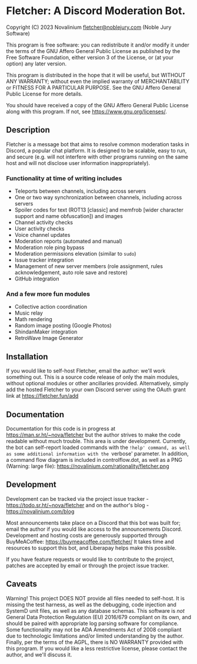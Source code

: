 # Fletcher: A Discord Moderation Bot.
Copyright (C) 2023 Novalinium <fletcher@noblejury.com> (Noble Jury Software)

This program is free software: you can redistribute it and/or modify
it under the terms of the GNU Affero General Public License as published by
the Free Software Foundation, either version 3 of the License, or
(at your option) any later version.

This program is distributed in the hope that it will be useful,
but WITHOUT ANY WARRANTY; without even the implied warranty of
MERCHANTABILITY or FITNESS FOR A PARTICULAR PURPOSE.  See the
GNU Affero General Public License for more details.

You should have received a copy of the GNU Affero General Public License
along with this program.  If not, see <https://www.gnu.org/licenses/>.

## Description
Fletcher is a message bot that aims to resolve common moderation tasks in
Discord, a popular chat platform. It is designed to be scalable, easy to run,
and secure (e.g. will not interfere with other programs running on the same
host and will not disclose user information inappropriately). 

### Functionality at time of writing includes
- Teleports between channels, including across servers
- One or two way synchronization between channels, including across servers
- Spoiler codes for text (ROT13 [classic] and memfrob [wider character support
  and name obfuscation]) and images
- Channel activity checks
- User activity checks
- Voice channel updates
- Moderation reports (automated and manual)
- Moderation role ping bypass
- Moderation permissions elevation (similar to `sudo`)
- Issue tracker integration
- Management of new server members (role assignment, rules acknowledgement,
  auto role save and restore)
- GitHub integration
### And a few more fun modules
- Collective action coordination
- Music relay
- Math rendering
- Random image posting (Google Photos)
- ShindanMaker integration
- RetroWave Image Generator

## Installation
If you would like to self-host Fletcher, email the author: we'll work something
out. This is a source code release of only the main modules, without optional
modules or other ancillaries provided. Alternatively, simply add the hosted
Fletcher to your own Discord server using the OAuth grant link at
https://fletcher.fun/add

## Documentation
Documentation for this code is in progress at https://man.sr.ht/~nova/fletcher
but the author strives to make the code readable without much trouble. This area
is under development. Currently, the bot can self-report loaded commands with
the `!help' command, as well as some additional information with the `verbose'
parameter. In addition, a command flow diagram is included in controlflow.dot,
as well as a PNG (Warning: large file): https://novalinium.com/rationality/fletcher.png

## Development
Development can be tracked via the project issue tracker - https://todo.sr.ht/~nova/fletcher
and on the author's blog - https://novalinium.com/blog

Most announcements take place on a Discord that this bot was built for; email the 
author if you would like access to the announcements Discord. Development and hosting 
costs are generously supported through BuyMeACoffee: https://buymeacoffee.com/fletcher/
It takes time and resources to support this bot, and Liberapay helps make this possible.

If you have feature requests or would like to contribute to the project,
patches are accepted by email or through the project issue tracker.

## Caveats
Warning! This project DOES NOT provide all files needed to self-host. It is
missing the test harness, as well as the debugging, code injection and SystemD
unit files, as well as any database schemas. This software is *not* General
Data Protection Regulation (EU) 2016/679 compliant on its own, and should be
paired with appropriate log parsing software for compliance. Some functionality
may not be ADA Amendments Act of 2008 compliant due to technologic limitations
and/or limited understanding by the author. Finally, per the terms of the AGPL,
there is NO WARRANTY provided with this program. If you would like a less
restrictive license, please contact the author, and we'll discuss it.
